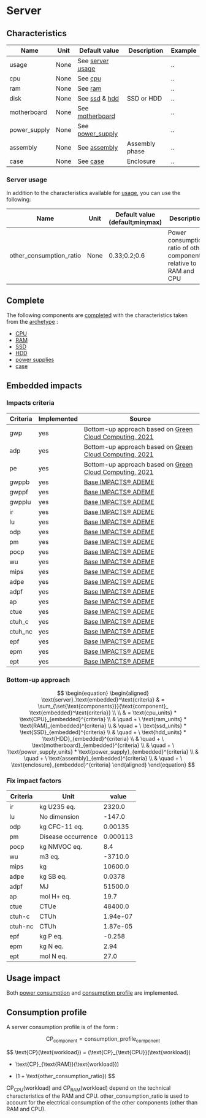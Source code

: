 # Server

## Characteristics

| Name         | Unit | Default value                                                 | Description    | Example |
|--------------|------|---------------------------------------------------------------|----------------|---------|
| usage        | None | See [server usage](../usage/usage.md)                         |                | ..      |
| cpu          | None | See [cpu](../components/cpu.md)                               |                | ..      |
| ram          | None | See [ram](../components/ram.md)                               |                | ..      |
| disk         | None | See [ssd](../components/ssd.md) & [hdd](../components/hdd.md) | SSD or HDD     | ..      |
| motherboard  | None | See [motherboard](../components/motherboard.md)               |                | ..      |
| power_supply | None | See [power_supply](../components/power_supply.md)             |                | ..      |
| assembly     | None | See [assembly](../components/assembly.md)                     | Assembly phase | ..      |
| case         | None | See [case](../components/case.md)                             | Enclosure      | ..      |


### Server usage 

In addition to the characteristics available for [usage](../usage/usage.md), you can use the following:

| Name                        | Unit           | Default value (default;min;max) | Description                                                         | Example |
|-----------------------------|----------------|---------------------------------|---------------------------------------------------------------------|---------|
| other_consumption_ratio     | None           | 0.33;0.2;0.6                    | Power consumption ratio of other components relative to RAM and CPU | 0.2     |

## Complete

The following components are [completed](../auto_complete.md) with the characteristics taken from the [archetype](../archetypes.md) :

* [CPU](../components/cpu.md)
* [RAM](../components/ram.md)
* [SSD](../components/ssd.md)
* [HDD](../components/hdd.md)
* [power supplies](../components/power_supply.md)
* [case](../components/case.md)

## Embedded impacts

### Impacts criteria

| Criteria | Implemented | Source                                                                                                                                                                                     | 
|----------|-------------|--------------------------------------------------------------------------------------------------------------------------------------------------------------------------------------------|
| gwp      | yes         | Bottom-up approach based on [Green Cloud Computing, 2021](https://www.umweltbundesamt.de/sites/default/files/medien/5750/publikationen/2021-06-17_texte_94-2021_green-cloud-computing.pdf) |
| adp      | yes         | Bottom-up approach based on [Green Cloud Computing, 2021](https://www.umweltbundesamt.de/sites/default/files/medien/5750/publikationen/2021-06-17_texte_94-2021_green-cloud-computing.pdf) |
| pe       | yes         | Bottom-up approach based on [Green Cloud Computing, 2021](https://www.umweltbundesamt.de/sites/default/files/medien/5750/publikationen/2021-06-17_texte_94-2021_green-cloud-computing.pdf) |
| gwppb    | yes         | [Base IMPACTS® ADEME](https://base-impacts.ademe.fr/documents/Negaoctet.zip)                                                                                                               |
| gwppf    | yes         | [Base IMPACTS® ADEME](https://base-impacts.ademe.fr/documents/Negaoctet.zip)                                                                                                               |
| gwpplu   | yes         | [Base IMPACTS® ADEME](https://base-impacts.ademe.fr/documents/Negaoctet.zip)                                                                                                               |
| ir       | yes         | [Base IMPACTS® ADEME](https://base-impacts.ademe.fr/documents/Negaoctet.zip)                                                                                                               |
| lu       | yes         | [Base IMPACTS® ADEME](https://base-impacts.ademe.fr/documents/Negaoctet.zip)                                                                                                               |
| odp      | yes         | [Base IMPACTS® ADEME](https://base-impacts.ademe.fr/documents/Negaoctet.zip)                                                                                                               |
| pm       | yes         | [Base IMPACTS® ADEME](https://base-impacts.ademe.fr/documents/Negaoctet.zip)                                                                                                               |
| pocp     | yes         | [Base IMPACTS® ADEME](https://base-impacts.ademe.fr/documents/Negaoctet.zip)                                                                                                               |
| wu       | yes         | [Base IMPACTS® ADEME](https://base-impacts.ademe.fr/documents/Negaoctet.zip)                                                                                                               |
| mips     | yes         | [Base IMPACTS® ADEME](https://base-impacts.ademe.fr/documents/Negaoctet.zip)                                                                                                               |
| adpe     | yes         | [Base IMPACTS® ADEME](https://base-impacts.ademe.fr/documents/Negaoctet.zip)                                                                                                               |
| adpf     | yes         | [Base IMPACTS® ADEME](https://base-impacts.ademe.fr/documents/Negaoctet.zip)                                                                                                               |
| ap       | yes         | [Base IMPACTS® ADEME](https://base-impacts.ademe.fr/documents/Negaoctet.zip)                                                                                                               |
| ctue     | yes         | [Base IMPACTS® ADEME](https://base-impacts.ademe.fr/documents/Negaoctet.zip)                                                                                                               |
| ctuh_c   | yes         | [Base IMPACTS® ADEME](https://base-impacts.ademe.fr/documents/Negaoctet.zip)                                                                                                               |
| ctuh_nc  | yes         | [Base IMPACTS® ADEME](https://base-impacts.ademe.fr/documents/Negaoctet.zip)                                                                                                               |
| epf      | yes         | [Base IMPACTS® ADEME](https://base-impacts.ademe.fr/documents/Negaoctet.zip)                                                                                                               |
| epm      | yes         | [Base IMPACTS® ADEME](https://base-impacts.ademe.fr/documents/Negaoctet.zip)                                                                                                               |
| ept      | yes         | [Base IMPACTS® ADEME](https://base-impacts.ademe.fr/documents/Negaoctet.zip)                                                                                                               |

### Bottom-up approach

$$
\begin{equation}
\begin{aligned}
\text{server}_\text{embedded}^\text{criteria} & = \sum_{\set{\text{components}}}{\text{component}_
\text{embedded}^\text{criteria}} \\ \\
& = \text{cpu_units} * \text{CPU}_{embedded}^{criteria} \\
& \quad + \ \text{ram_units} * \text{RAM}_{embedded}^{criteria} \\
& \quad + \ \text{ssd_units} * \text{SSD}_{embedded}^{criteria} \\
& \quad + \ \text{hdd_units} * \text{HDD}_{embedded}^{criteria} \\
& \quad + \ \text{motherboard}_{embedded}^{criteria} \\
& \quad + \ \text{power_supply_units} * \text{power_supply}_{embedded}^{criteria} \\
& \quad + \ \text{assembly}_{embedded}^{criteria} \\
& \quad + \ \text{enclosure}_{embedded}^{criteria}
\end{aligned}
\end{equation}
$$

### Fix impact factors

| Criteria   | Unit               | value          |
|------------|--------------------|----------------|
| ir         | kg U235 eq.        | 2320.0         |
| lu         | No dimension       | -147.0         |
| odp        | kg CFC-11 eq.      | 0.00135        |
| pm         | Disease occurrence | 0.000113       |
| pocp       | kg NMVOC eq.       | 8.4            |
| wu         | m3 eq.             | -3710.0        |
| mips       | kg                 | 10600.0        |
| adpe       | kg SB eq.          | 0.0378         |
| adpf       | MJ                 | 51500.0        |
| ap         | mol H+ eq.         | 19.7           |
| ctue       | CTUe               | 48400.0        |
| ctuh-c     | CTUh               | 1.94e-07       |
| ctuh-nc    | CTUh               | 1.87e-05       |
| epf        | kg P eq.           | -0.258         |
| epm        | kg N eq.           | 2.94           |
| ept        | mol N eq.          | 27.0           |

## Usage impact

Both [power consumption](../usage/elec_conso.md) and [consumption profile](../consumption_profile.md) are implemented.

## Consumption profile

A server consumption profile is of the form :

$$
\text{CP}_{\text{component}} = \text{consumption_profile}_{\text{component}}
$$

$$
\text{CP}(\text{workload}) = (\text{CP}_{\text{CPU}}(\text{workload})
+ \text{CP}_{\text{RAM}}(\text{workload}))
* (1 + \text{other_consumption_ratio})
$$

$\text{CP}_{\text{CPU}}(\text{workload})$ and $\text{CP}_{\text{RAM}}(\text{workload})$ depend on the technical
characteristics of the RAM and CPU.
$\text{other_consumption_ratio}$ is used to account for the electrical consumption of the other components (other than RAM
and CPU).